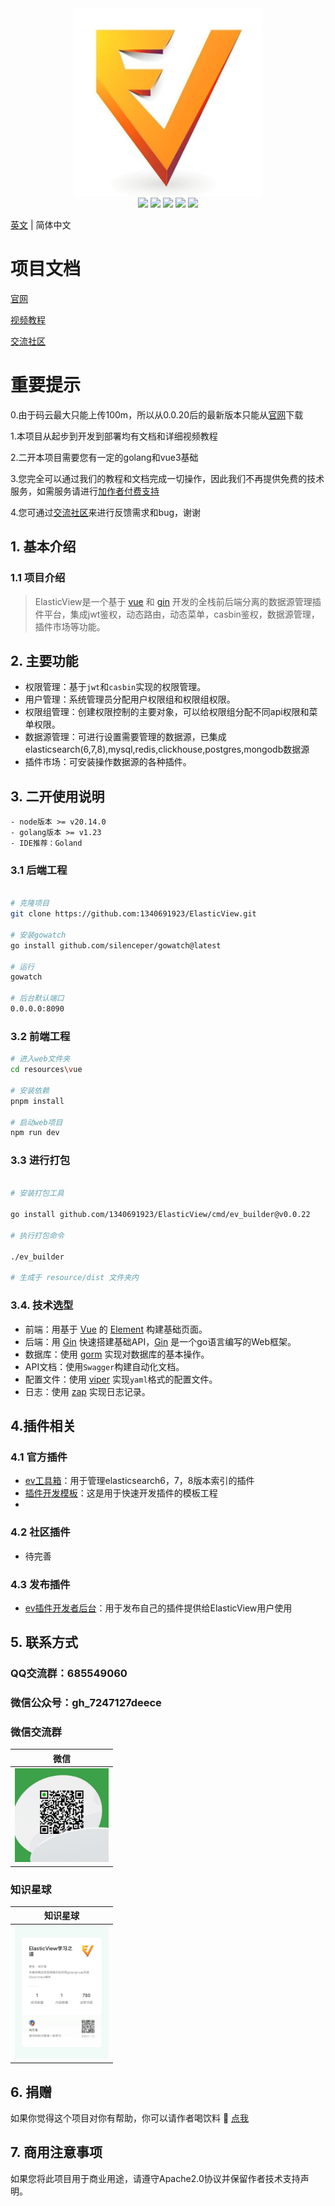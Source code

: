 
<div align=center>
<img src="https://raw.githubusercontent.com/1340691923/ElasticView/c01b67cf1f97fb543d4513d1b6a4a7eac20a8387/resources/vue/src/assets/logo.png" width="300" height="300" />
</div>
<div align=center>
<img src="https://img.shields.io/badge/golang-1.23-blue"/>
<img src="https://img.shields.io/badge/gin-1.10-lightBlue"/>
<img src="https://img.shields.io/badge/vue-3.4.31-brightgreen"/>
<img src="https://img.shields.io/badge/element--plus-2.7.6-green"/>
<img src="https://img.shields.io/badge/gorm-1.25.7-red"/>
</div>

[英文](./README.md) | 简体中文

# 项目文档
[官网](http://www.elastic-view.cn)

[视频教程](https://www.bilibili.com/video/BV12tDDYWEP2/?vd_source=d03eb2249d8310afce3f5b90c6081bb3)

[交流社区](https://txc.qq.com/products/666253)


# 重要提示

0.由于码云最大只能上传100m，所以从0.0.20后的最新版本只能从[官网](http://www.elastic-view.cn/deploy/)下载

1.本项目从起步到开发到部署均有文档和详细视频教程

2.二开本项目需要您有一定的golang和vue3基础

3.您完全可以通过我们的教程和文档完成一切操作，因此我们不再提供免费的技术服务，如需服务请进行[加作者付费支持](https://raw.githubusercontent.com/1340691923/ElasticView/main/resources/show_img/weixin.jpg)

4.您可通过[交流社区](https://txc.qq.com/products/666253)来进行反馈需求和bug，谢谢

## 1. 基本介绍

### 1.1 项目介绍

> ElasticView是一个基于 [vue](https://vuejs.org) 和 [gin](https://gin-gonic.com) 开发的全栈前后端分离的数据源管理插件平台，集成jwt鉴权，动态路由，动态菜单，casbin鉴权，数据源管理，插件市场等功能。


## 2. 主要功能

- 权限管理：基于`jwt`和`casbin`实现的权限管理。
- 用户管理：系统管理员分配用户权限组和权限组权限。
- 权限组管理：创建权限控制的主要对象，可以给权限组分配不同api权限和菜单权限。
- 数据源管理：可进行设置需要管理的数据源，已集成 elasticsearch(6,7,8),mysql,redis,clickhouse,postgres,mongodb数据源
- 插件市场：可安装操作数据源的各种插件。

## 3. 二开使用说明

```
- node版本 >= v20.14.0
- golang版本 >= v1.23
- IDE推荐：Goland
```

### 3.1 后端工程


```bash

# 克隆项目
git clone https://github.com:1340691923/ElasticView.git

# 安装gowatch
go install github.com/silenceper/gowatch@latest

# 运行
gowatch

# 后台默认端口
0.0.0.0:8090

```

### 3.2 前端工程

```bash
# 进入web文件夹
cd resources\vue

# 安装依赖
pnpm install

# 启动web项目
npm run dev
```
### 3.3 进行打包

```bash

# 安装打包工具

go install github.com/1340691923/ElasticView/cmd/ev_builder@v0.0.22

# 执行打包命令

./ev_builder

# 生成于 resource/dist 文件夹内

```

### 3.4. 技术选型

- 前端：用基于 [Vue](https://vuejs.org) 的 [Element](https://github.com/ElemeFE/element) 构建基础页面。
- 后端：用 [Gin](https://gin-gonic.com/) 快速搭建基础API，[Gin](https://gin-gonic.com/) 是一个go语言编写的Web框架。
- 数据库：使用 [gorm](http://gorm.cn) 实现对数据库的基本操作。
- API文档：使用`Swagger`构建自动化文档。
- 配置文件：使用 [viper](https://github.com/spf13/viper) 实现`yaml`格式的配置文件。
- 日志：使用 [zap](https://github.com/uber-go/zap) 实现日志记录。

## 4.插件相关

### 4.1 官方插件
-  [ev工具箱](https://github.com/1340691923/ev-tools)：用于管理elasticsearch6，7，8版本索引的插件
-  [插件开发模板](https://github.com/1340691923/eve-plugin-vue3-template)：这是用于快速开发插件的模板工程
-
### 4.2 社区插件
- 待完善

### 4.3 发布插件
-  [ev插件开发者后台](http://dev.elastic-view.cn)：用于发布自己的插件提供给ElasticView用户使用


## 5. 联系方式



### QQ交流群：685549060

### 微信公众号：gh_7247127deece

### 微信交流群
| 微信 |
|  :---:  | 
| <img width="150" src="https://raw.githubusercontent.com/1340691923/ElasticView/main/resources/show_img/weixin.jpg"> 

### 知识星球
| 知识星球 |
|  :---:  | 
| <img width="150" src="https://raw.githubusercontent.com/1340691923/ElasticView/refs/heads/master/resources/vue/src/assets/zsxq.jpg"> 


## 6. 捐赠

如果你觉得这个项目对你有帮助，你可以请作者喝饮料 :tropical_drink: [点我](http://www.elastic-view.cn/suporrt.html)

## 7. 商用注意事项

如果您将此项目用于商业用途，请遵守Apache2.0协议并保留作者技术支持声明。
